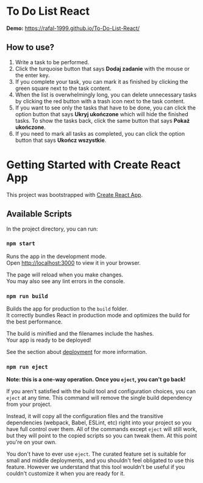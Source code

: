 # To Do List React

**Demo:**
https://rafal-1999.github.io/To-Do-List-React/

## How to use?

1. Write a task to be performed.
2. Click the turquoise button that says **Dodaj zadanie** with the mouse or the enter key.
3. If you complete your task, you can mark it as finished by clicking the green square next to the task content.
4. When the list is overwhelmingly long, you can delete unnecessary tasks by clicking the red button with a trash icon next to the task content.
5. If you want to see only the tasks that have to be done, you can click the option button that says **Ukryj ukończone** which will hide the finished tasks. To show the tasks back, click the same button that says **Pokaż ukończone**.
6. If you need to mark all tasks as completed, you can click the option button that says **Ukończ wszystkie**.

# Getting Started with Create React App

This project was bootstrapped with [Create React App](https://github.com/facebook/create-react-app).

## Available Scripts

In the project directory, you can run:

### `npm start`

Runs the app in the development mode.\
Open [http://localhost:3000](http://localhost:3000) to view it in your browser.

The page will reload when you make changes.\
You may also see any lint errors in the console.

### `npm run build`

Builds the app for production to the `build` folder.\
It correctly bundles React in production mode and optimizes the build for the best performance.

The build is minified and the filenames include the hashes.\
Your app is ready to be deployed!

See the section about [deployment](https://facebook.github.io/create-react-app/docs/deployment) for more information.

### `npm run eject`

**Note: this is a one-way operation. Once you `eject`, you can't go back!**

If you aren't satisfied with the build tool and configuration choices, you can `eject` at any time. This command will remove the single build dependency from your project.

Instead, it will copy all the configuration files and the transitive dependencies (webpack, Babel, ESLint, etc) right into your project so you have full control over them. All of the commands except `eject` will still work, but they will point to the copied scripts so you can tweak them. At this point you're on your own.

You don't have to ever use `eject`. The curated feature set is suitable for small and middle deployments, and you shouldn't feel obligated to use this feature. However we understand that this tool wouldn't be useful if you couldn't customize it when you are ready for it.
